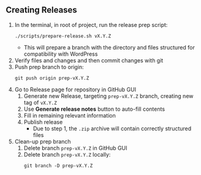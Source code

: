 ## Creating Releases

1. In the terminal, in root of project, run the release prep script:
    ```shell
    ./scripts/prepare-release.sh vX.Y.Z
    ```
   - This will prepare a branch with the directory and files structured for
     compatibility with WordPress
2. Verify files and changes and then commit changes with git
3. Push prep branch to origin:
    ```shell
    git push origin prep-vX.Y.Z
    ```
4. Go to Release page for repository in GitHub GUI
   1. Generate new Release, targeting `prep-vX.Y.Z` branch, creating new tag of
      `vX.Y.Z`
   2. Use **Generate release notes** button to auto-fill contents
   3. Fill in remaining relevant information
   4. Publish release
      - Due to step 1, the `.zip` archive will contain correctly structured
        files
5. Clean-up prep branch
   1. Delete branch `prep-vX.Y.Z` in GitHub GUI
   2. Delete branch `prep-vX.Y.Z` locally:
        ```shell
        git branch -D prep-vX.Y.Z
        ```
